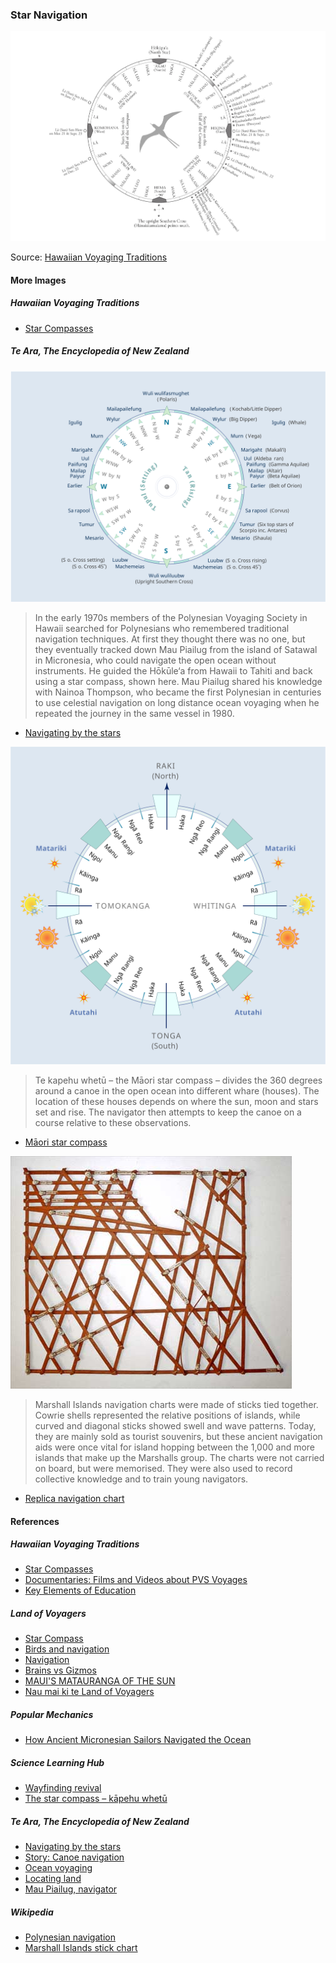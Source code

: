 ### Star Navigation

![Nainoa’s Hawaiian Star Compass with the Brightest Stars](pictures/15x10cm-star-compass-brightest-stars.jpg)

Source: [Hawaiian Voyaging Traditions](http://archive.hokulea.com/ike/hookele/star_compasses.html)

#### More Images

##### Hawaiian Voyaging Traditions

* [Star Compasses](http://archive.hokulea.com/ike/hookele/star_compasses.html)

##### Te Ara, The Encyclopedia of New Zealand

![Star compass](pictures/star-compass.svg)

> In the early 1970s members of the Polynesian Voyaging Society in Hawaii
> searched for Polynesians who remembered traditional navigation techniques.
> At first they thought there was no one, but they eventually tracked down
> Mau Piailug from the island of Satawal in Micronesia, who could navigate
> the open ocean without instruments. He guided the Hōkūle‘a from Hawaii to
> Tahiti and back using a star compass, shown here. Mau Piailug shared his
> knowledge with Nainoa Thompson, who became the first Polynesian in centuries
> to use celestial navigation on long distance ocean voyaging when he repeated
> the journey in the same vessel in 1980.

* [Navigating by the stars](https://teara.govt.nz/en/diagram/2220/navigating-by-the-stars)

![Māori star compass](pictures/maori-star-compass.svg)

> Te kapehu whetū – the Māori star compass – divides the 360 degrees
> around a canoe in the open ocean into different whare (houses).
> The location of these houses depends on where the sun, moon and stars
> set and rise. The navigator then attempts to keep the canoe on a course
> relative to these observations.

* [Māori star compass](https://teara.govt.nz/en/diagram/2222/maori-star-compass)

![Replica Navigation Chart](pictures/replica-navigation-chart.jpg)

> Marshall Islands navigation charts were made of sticks tied together.
> Cowrie shells represented the relative positions of islands,
> while curved and diagonal sticks showed swell and wave patterns.
> Today, they are mainly sold as tourist souvenirs,
> but these ancient navigation aids were once vital for island hopping
> between the 1,000 and more islands that make up the Marshalls group.
> The charts were not carried on board, but were memorised.
> They were also used to record collective knowledge
> and to train young navigators.

* [Replica navigation chart](https://teara.govt.nz/en/object/2231/replica-navigation-chart)

#### References

##### Hawaiian Voyaging Traditions

* [Star Compasses](http://archive.hokulea.com/ike/hookele/star_compasses.html)
* [Documentaries: Films and Videos about PVS Voyages](http://archive.hokulea.com/hoonaauao/resources_film_video.html)
* [Key Elements of Education](http://archive.hokulea.com/hoonaauao/education_elements.html)

##### Land of Voyagers

* [Star Compass](https://www.thevoyage.co.nz/en/video/10_Star-Compass)
* [Birds and navigation](https://www.thevoyage.co.nz/en/video/15_Birds-and-navigation)
* [Navigation](https://www.thevoyage.co.nz/en/video/17_Navigation)
* [Brains vs Gizmos](https://www.thevoyage.co.nz/en/video/19_Brains-vs-Gizmos)
* [MAUI'S MATAURANGA OF THE SUN](https://www.thevoyage.co.nz/en/video/72_MAUI-S-MATAURANGA-OF-THE-SUN)
* [Nau mai ki te Land of Voyagers](https://www.thevoyage.co.nz/en/video/14_Nau-mai-ki-te-Land-of-Voyagers)

##### Popular Mechanics

* [How Ancient Micronesian Sailors Navigated the Ocean](https://www.popularmechanics.com/science/a22061/polynesian-stick-chart/)

##### Science Learning Hub

* [Wayfinding revival](https://www.sciencelearn.org.nz/resources/631-wayfinding-revival)
* [The star compass – kāpehu whetū](https://www.sciencelearn.org.nz/resources/622-the-star-compass-kapehu-whetu)

##### Te Ara, The Encyclopedia of New Zealand

* [Navigating by the stars](https://teara.govt.nz/en/diagram/2220/navigating-by-the-stars)
* [Story: Canoe navigation](https://teara.govt.nz/en/canoe-navigation)
* [Ocean voyaging](https://teara.govt.nz/en/canoe-navigation/page-2)
* [Locating land](https://teara.govt.nz/en/canoe-navigation/page-3)
* [Mau Piailug, navigator](https:/jteara.govt.nz/en/video/5995/mau-piailug-navigator)

##### Wikipedia

* [Polynesian navigation](https://en.wikipedia.org/wiki/Polynesian_navigation)
* [Marshall Islands stick chart](https://en.wikipedia.org/wiki/Marshall_Islands_stick_chart)

